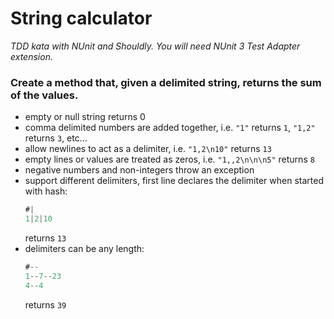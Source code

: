 # String calculator

_TDD kata with NUnit and Shouldly. You will need NUnit 3 Test Adapter extension._

### Create a method that, given a delimited string, returns the sum of the values.

* empty or null string returns 0
* comma delimited numbers are added together, i.e. `"1"` returns `1`, `"1,2"` returns `3`, etc...
* allow newlines to act as a delimiter, i.e. `"1,2\n10"` returns `13`
* empty lines or values are treated as zeros, i.e. `"1,,2\n\n\n5"` returns `8`
* negative numbers and non-integers throw an exception
* support different delimiters, first line declares the delimiter when started with hash:
  ```c#
  #|
  1|2|10
  ```
  returns `13`
* delimiters can be any length:
  ```c#
  #--
  1--7--23
  4--4
  ```
  returns `39`